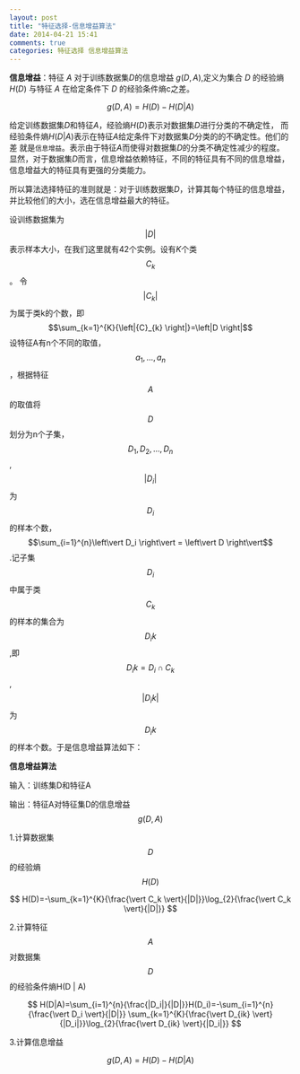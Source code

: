 ```yaml
---
layout: post
title: "特征选择-信息增益算法"
date: 2014-04-21 15:41
comments: true
categories: 特征选择 信息增益算法
---
```


**信息增益**：特征 $A$ 对于训练数据集$D$的信息增益 $g\left( D,A \right)$,定义为集合 $D$ 的经验熵 $H\left( D \right)$ 与特征 $A$ 在给定条件下 $D$ 
的经验条件熵c之差。
<!--more-->
$$
g\left( D,A \right) =H\left( D \right) -H\left( { D }|{ A } \right) 
$$

给定训练数据集$D$和特征$A$，经验熵$H(D)$表示对数据集$D$进行分类的不确定性，
而经验条件熵$H\left( { D }|{ A } \right)$表示在特征$A$给定条件下对数据集$D$分类的的不确定性。他们的差
就是`信息增益`。表示由于特征$A$而使得对数据集$D$的分类不确定性减少的程度。
显然，对于数据集$D$而言，信息增益依赖特征，不同的特征具有不同的信息增益，信息增益大的特征具有更强的分类能力。


所以算法选择特征的准则就是：对于训练数据集$D$，计算其每个特征的信息增益，并比较他们的大小，选在信息增益最大的特征。


设训练数据集为$$\left\vert  D  \right\vert $$表示样本大小，在我们这里就有42个实例。设有$K$个类$${C}_{k}$$。
令$$\left\vert {C}_{k}  \right\vert$$为属于类k的个数，即$$\sum_{k=1}^{K}{\left|{C}_{k} \right|}=\left|D \right|$$
设特征A有n个不同的取值， $$a_1, \ldots, a_n$$，根据特征$$A$$的取值将$$D$$划分为n个子集，$$D_1,D_2,\ldots,D_n$$,$$\left\vert D_i \right\vert$$
为$$D_i$$的样本个数，$$\sum_{i=1}^{n}\left\vert D_i \right\vert = \left\vert D \right\vert$$.记子集$$D_i$$中属于类$$C_k$$的样本的集合为$$D_ik$$,即
$$D_ik=D_i \cap C_k$$,$$|D_ik|$$为$$D_ik$$的样本个数。于是信息增益算法如下：

**信息增益算法**

输入：训练集D和特征A

输出：特征A对特征集D的信息增益$$g(D,A)$$

1.计算数据集$$D$$的经验熵$$H(D)$$


$$
H(D)=-\sum_{k=1}^{K}{\frac{\vert C_k \vert}{|D|}}\log_{2}{\frac{\vert C_k \vert}{|D|}}
$$


2.计算特征$$A$$对数据集$$D$$的经验条件熵H(D | A)

$$
H(D|A)=\sum_{i=1}^{n}{\frac{|D_i|}{|D|}}H(D_i)=-\sum_{i=1}^{n}{\frac{\vert D_i \vert}{|D|}} \sum_{k=1}^{K}{\frac{\vert D_{ik} \vert}{|D_i|}}\log_{2}{\frac{\vert D_{ik} \vert}{|D_i|}}
$$

3.计算信息增益

$$
g\left( D,A \right) =H\left( D \right) -H\left( { D }|{ A } \right) 
$$
